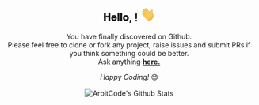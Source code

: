 <div align="center">
<h2> 𝐇𝐞𝐥𝐥𝐨, <dev/>! <img src="https://github.com/ABSphreak/ABSphreak/blob/master/gifs/Hi.gif" width="30px"></h2>


You have finally discovered on Github. <br>
Please feel free to clone or fork any project, raise issues and submit PRs if you think something could be better. <br>
Ask anything <a href="https://github.com/ArbitCode/ArbitCode/issues/new"><b>here.</b></a><br>


<i>Happy Coding!</i> 😊


<img align="center" src="https://github-readme-stats.vercel.app/api?username=ArbitCode&include_all_commits=true&count_private=true&show_icons=true&line_height=20&title_color=7A7ADB&icon_color=2234AE&text_color=D3D3D3&bg_color=0,000000,130F40" alt="ArbitCode's Github Stats">
</div>
